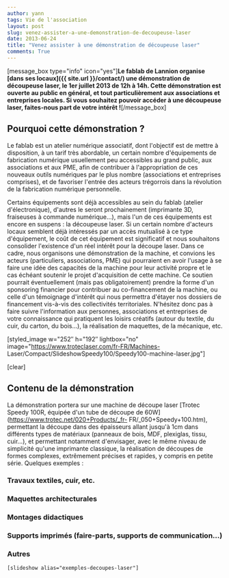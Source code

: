 ```yaml
---
author: yann
tags: Vie de l'association
layout: post
slug: venez-assister-a-une-demonstration-de-decoupeuse-laser
date: 2013-06-24
title: "Venez assister à une démonstration de découpeuse laser"
comments: True
---
```

[message_box type="info" icon="yes"]**Le fablab de Lannion organise [dans ses
locaux]({{ site.url }}/contact/) une démonstration de découpeuse
laser, le 1er juillet 2013 de 12h à 14h. Cette démonstration est ouverte au
public en général, et tout particulièrement aux associations et entreprises
locales. Si vous souhaitez pouvoir accéder à une découpeuse laser, faites-nous
part de votre intérêt !**[/message_box]

## Pourquoi cette démonstration ?

Le fablab est un atelier numérique associatif, dont l'objectif est de mettre à
disposition, à un tarif très abordable, un certain nombre d'équipements de
fabrication numérique usuellement peu accessibles au grand public, aux
associations et aux PME, afin de contribuer à l'appropriation de ces nouveaux
outils numériques par le plus nombre (associations et entreprises comprises),
et de favoriser l'entrée des acteurs trégorrois dans la révolution de la
fabrication numérique personnelle.  

  
Certains équipements sont déjà accessibles au sein du fablab (atelier
d'électronique), d'autres le seront prochainement (imprimante 3D, fraiseuses à
commande numérique…), mais l'un de ces équipements est encore en suspens : la
découpeuse laser. Si un certain nombre d'acteurs locaux semblent déjà
intéressés par un accès mutualisé à ce type d'équipement, le coût de cet
équipement est significatif et nous souhaitons consolider l'existence d'un
réel intérêt pour la découpe laser. Dans ce cadre, nous organisons une
démonstration de la machine, et convions les acteurs (particuliers,
associations, PME) qui pourraient en avoir l'usage à se faire une idée des
capacités de la machine pour leur activité propre et le cas échéant soutenir
le projet d'acquisition de cette machine. Ce soutien pourrait éventuellement
(mais pas obligatoirement) prendre la forme d'un sponsoring financier pour
contribuer au co-financement de la machine, ou celle d'un témoignage d'intérêt
qui nous permettra d'étayer nos dossiers de financement vis-à-vis des
collectivités territoriales. N'hésitez donc pas à faire suivre l'information
aux personnes, associations et entreprises de votre connaissance qui
pratiquent les loisirs créatifs (autour du textile, du cuir, du carton, du
bois…), la réalisation de maquettes, de la mécanique, etc.  

  

  
[styled_image w="252″ h="192″ lightbox="no"
image="https://www.troteclaser.com/fr-FR/Machines-
Laser/Compact/SlideshowSpeedy100/Speedy100-machine-laser.jpg"]

  
[clear]

## Contenu de la démonstration

La démonstration portera sur une machine de découpe laser [Trotec Speedy 100R,
équipée d'un tube de découpe de 60W](https://www.trotec.net/020+Products/_fr-
FR/_050+Speedy+100.htm), permettant la découpe dans des épaisseurs allant
jusqu'à 1cm dans différents types de matériaux (panneaux de bois, MDF,
plexiglas, tissu, cuir…), et permettant notamment d'envisager, avec le même
niveau de simplicité qu'une imprimante classique, la réalisation de découpes
de formes complexes, extrêmement précises et rapides, y compris en petite
série. Quelques exemples :

### Travaux textiles, cuir, etc.



### Maquettes architecturales



### Montages didactiques



### Supports imprimés (faire-parts, supports de communication…)



### Autres

`[slideshow alias="exemples-decoupes-laser"]`


